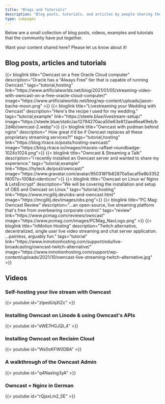 ```yaml
---
title: "Blogs and Tutorials"
description: "Blog posts, tutorials, and articles by people sharing their experiences with Owncast."
type: subpages
---
```


Below are a small collection of blog posts, videos, examples and tutorials that the community have put together.

Want your content shared here? Please let us know about it!

## Blog posts, articles and tutorials

<div id="blog-previews">
    <section class="cards-wrapper">
        {{< bloglink title="Owncast on a free Oracle Cloud computer" description="Oracle has a “Always Free” tier that is capable of running Owncast." tags="tutorial,hosting" link="https://www.artificialworlds.net/blog/2021/01/05/streaming-video-with-owncast-on-a-free-oracle-cloud-computer/" image="https://www.artificialworlds.net/blog/wp-content/uploads/jason-bache-moon.png" >}}
        {{< bloglink title="Livestreaming your Wedding with Owncast" description="Here's the recipe I used for my wedding." tags="tutorial,example" link="https://steele.blue/livestream-setup/" image="https://steele.blue/static/ac12794270aca50e63e812aed6ea69eb/b2d4b/owncast-2.webp">}}
        {{< bloglink title="Owncast with podman behind nginx" description=" How great it’d be if Owncast replaces all these proprietary streaming services?!" tags="tutorial,hosting" link="https://blog.rtrace.io/posts/hosting-owncast/" image="https://blog.rtrace.io/images/rtraceio-raffael-roundbadge-1024x1024.png">}}
        {{< bloglink title="Owncast & Streaming a Talk" description="I recently installed an Owncast server and wanted to share my experience." tags="tutorial,example" link="https://hyteck.de/post/owncast/" image="https://www.gravatar.com/avatar/950318f1b82870a5acaf5e8b3352f405?s=100&d=identicon">}}
        {{< bloglink title="Owncast on Linux w/ Nginx & LetsEncrypt" description="We will be covering the installation and setup of OBS and Owncast on Linux." tags="tutorial,hosting" link="https://www.mcgillij.dev/obs-and-owncast.html" image="https://mcgillij.dev/images/obs.png">}}
        {{< bloglink title="PC Mag: Owncast Review" description="...an open-source, live streaming platform that's free from overbearing corporate control." tags="review" link="https://www.pcmag.com/reviews/owncast" image="https://www.pcmag.com/images/PCMag_NavLogo.png" >}}
        {{< bloglink title="InMotion Hosting" description="Twitch alternative, decentralized, single user live video streaming and chat server application. ...painless, arguably fun." tags="tutorial" link="https://www.inmotionhosting.com/support/edu/live-broadcasting/owncast-twitch-alternative/" image="https://www.inmotionhosting.com/support/wp-content/uploads/2021/10/owncast-live-streaming-twitch-alternative.jpg" >}}
    </section>
</div>

## Videos

### Self-hosting your live stream with Owncast

{{< youtube id="zIpedUqXlZc" >}}

### Installing Owncast on Linode & using Owncast's APIs

{{< youtube id="eWE7HGJQI_4" >}}

### Installing Owncast on Reclaim Cloud

{{< youtube id="Ws0oKFW0DBA" >}}

### A walkthrough of the Owncast Admin

{{< youtube id="q4NasIng3yA" >}}

### Owncast + Nginx in German

{{< youtube id="rQjaxLm2_5E" >}}
